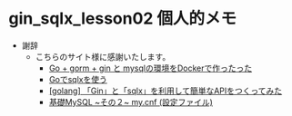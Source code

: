 # gin_sqlx_lesson02 個人的メモ

- 謝辞
  - こちらのサイト様に感謝いたします。
    - [Go + gorm + gin と mysqlの環境をDockerで作ったった](https://qiita.com/Bmouthf/items/d3cfdbee74caeda77e3f)
    - [Goでsqlxを使う](https://qiita.com/rihofujino/items/b69e6a23e7cef1d692c4)
    - [[golang] 「Gin」と「sqlx」を利用して簡単なAPIをつくってみた](https://qiita.com/i-dach/items/cc1a553d57cd171353b8)
    - [基礎MySQL ~その２~ my.cnf (設定ファイル)](https://qiita.com/yoheiW@github/items/bcbcd11e89bfc7d7f3ff)
